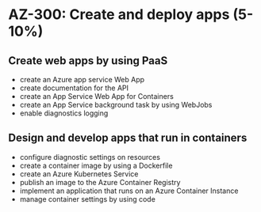 # AZ-300: Create and deploy apps (5-10%)
## Create web apps by using PaaS
* create an Azure app service Web App
* create documentation for the API
* create an App Service Web App for Containers
* create an App Service background task by using WebJobs
* enable diagnostics logging

## Design and develop apps that run in containers
* configure diagnostic settings on resources
* create a container image by using a Dockerfile
* create an Azure Kubernetes Service
* publish an image to the Azure Container Registry
* implement an application that runs on an Azure Container Instance
* manage container settings by using code
